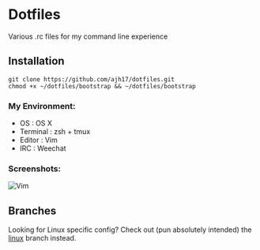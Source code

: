 # Dotfiles
Various .rc files for my command line experience

## Installation
    git clone https://github.com/ajh17/dotfiles.git
    chmod +x ~/dotfiles/bootstrap && ~/dotfiles/bootstrap

### My Environment:
- OS       : OS X
- Terminal : zsh + tmux
- Editor   : Vim
- IRC      : Weechat

### Screenshots:
![Vim](http://cl.ly/VDEF/vim.png "Vim, tmux demo")

## Branches
Looking for Linux specific config? Check out (pun absolutely intended)
the [linux](https://github.com/ajh17/dotfiles/tree/linux-branch) branch
instead.
